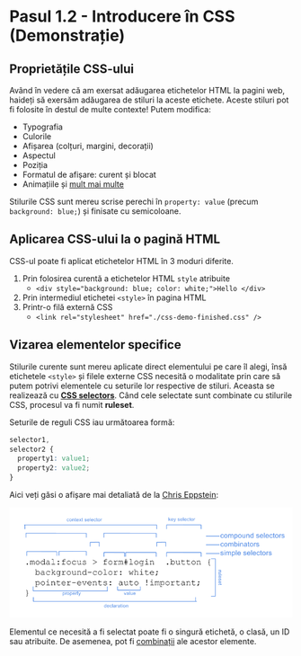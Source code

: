 # Pasul 1.2 - Introducere în CSS (Demonstrație)

## Proprietățile CSS-ului

Având în vedere că am exersat adăugarea etichetelor HTML la pagini web, haideți să exersăm adăugarea de stiluri la aceste etichete. Aceste stiluri pot fi folosite în destul de multe contexte! Putem modifica:

- Typografia
- Culorile
- Afișarea (colțuri, margini, decorații)
- Aspectul
- Poziția
- Formatul de afișare: curent și blocat
- Animațiile și [mult mai multe](https://developer.mozilla.org/en-US/docs/Web/CSS/Reference)

Stilurile CSS sunt mereu scrise perechi în `property: value` (precum `background: blue;`) și finisate cu semicoloane.

## Aplicarea CSS-ului la o pagină HTML 

CSS-ul poate fi aplicat etichetelor HTML în 3 moduri diferite.

1. Prin folosirea curentă a etichetelor HTML `style` atribuite
   - `<div style="background: blue; color: white;">Hello </div>`
2. Prin intermediul etichetei `<style>` în pagina HTML 
3. Printr-o filă externă CSS
   - `<link rel="stylesheet" href="./css-demo-finished.css" />`

## Vizarea elementelor specifice

Stilurile curente sunt mereu aplicate direct elementului pe care îl alegi, însă etichetele `<style>` și filele externe CSS necesită o modalitate prin care să putem potrivi elementele cu seturile lor respective de stiluri. Aceasta se realizează cu  **[CSS selectors](https://developer.mozilla.org/en-US/docs/Web/CSS/CSS_Selectors)**. Când cele selectate sunt combinate cu stilurile CSS, procesul va fi numit **ruleset**.

Seturile de reguli CSS iau următoarea formă:

```css
selector1,
selector2 {
  property1: value1;
  property2: value2;
}
```

Aici veți găsi o afișare mai detaliată de la [Chris Eppstein](https://twitter.com/chriseppstein/status/1100115119437111296):

<img src="https://raw.githubusercontent.com/Microsoft/frontend-bootcamp/master/assets/css-syntax.png"/>

Elementul ce necesită a fi selectat poate fi o singură etichetă, o clasă, un ID sau atribuite. De asemenea, pot fi [combinații](https://developer.mozilla.org/en-US/docs/Learn/CSS/Introduction_to_CSS/Combinators_and_multiple_selectors) ale acestor elemente.

